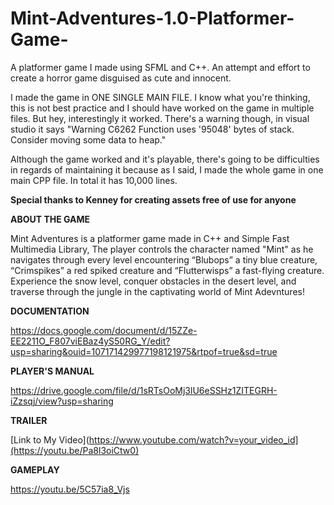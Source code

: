 # Mint-Adventures-1.0-Platformer-Game-
A platformer game I made using SFML and C++. An attempt and effort to create a horror game disguised as cute and innocent. 

I made the game in ONE SINGLE MAIN FILE. I know what you're thinking, this is not best practice and I should have worked on the game in multiple files.
But hey, interestingly it worked. There's a warning though, in visual studio it says "Warning	C6262	Function uses '95048' bytes of stack.  Consider moving some data to heap."

Although the game worked and it's playable, there's going to be difficulties in regards of maintaining it because as I said, I made the whole game in one main CPP file.
In total it has 10,000 lines.

**Special thanks to Kenney for creating assets free of use for anyone**

**ABOUT THE GAME**

Mint Adventures is a platformer game made in C++ and Simple Fast Multimedia Library, The player controls the character named "Mint" as he navigates through every level encountering “Blubops” a tiny blue creature, “Crimspikes” a red spiked creature and “Flutterwisps” a fast-flying creature. Experience the snow level, conquer obstacles in the desert level, and traverse through the jungle in the captivating world of Mint Adevntures!

**DOCUMENTATION**

https://docs.google.com/document/d/15ZZe-EE2211O_F807viEBaz4yS50RG_Y/edit?usp=sharing&ouid=107171429977198121975&rtpof=true&sd=true

**PLAYER'S MANUAL**

https://drive.google.com/file/d/1sRTsOoMj3lU6eSSHz1ZITEGRH-iZzsqj/view?usp=sharing

**TRAILER**

[Link to My Video](https://www.youtube.com/watch?v=your_video_id](https://youtu.be/Pa8l3oiCtw0)


**GAMEPLAY**

https://youtu.be/5C57ia8_Vjs

